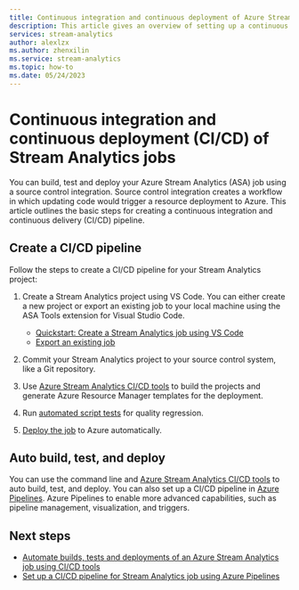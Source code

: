 ```yaml
---
title: Continuous integration and continuous deployment of Azure Stream Analytics jobs
description: This article gives an overview of setting up a continuous integration and deployment (CI/CD) pipeline for Azure Stream Analytics jobs.
services: stream-analytics
author: alexlzx
ms.author: zhenxilin
ms.service: stream-analytics
ms.topic: how-to
ms.date: 05/24/2023
---
```


# Continuous integration and continuous deployment (CI/CD) of Stream Analytics jobs

You can build, test and deploy your Azure Stream Analytics (ASA) job using a source control integration. Source control integration creates a workflow in which updating code would trigger a resource deployment to Azure. This article outlines the basic steps for creating a continuous integration and continuous delivery (CI/CD) pipeline.

## Create a CI/CD pipeline

Follow the steps to create a CI/CD pipeline for your Stream Analytics project: 

1. Create a Stream Analytics project using VS Code. You can either create a new project or export an existing job to your local machine using the ASA Tools extension for Visual Studio Code.
    * [Quickstart: Create a Stream Analytics job using VS Code](./quick-create-visual-studio-code.md) 
    * [Export an existing job](visual-studio-code-explore-jobs.md)

2. Commit your Stream Analytics project to your source control system, like a Git repository.

3. Use [Azure Stream Analytics CI/CD tools](cicd-tools.md) to build the projects and generate Azure Resource Manager templates for the deployment.

4. Run [automated script tests](cicd-tools.md#automated-test) for quality regression.

5. [Deploy the job](cicd-tools.md#deploy-to-azure) to Azure automatically.

## Auto build, test, and deploy

You can use the command line and [Azure Stream Analytics CI/CD tools](cicd-tools.md) to auto build, test, and deploy. You can also set up a CI/CD pipeline in [Azure Pipelines](set-up-cicd-pipeline.md). Azure Pipelines to enable more advanced capabilities, such as pipeline management, visualization, and triggers.

## Next steps

* [Automate builds, tests and deployments of an Azure Stream Analytics job using CI/CD tools](cicd-tools.md)
* [Set up a CI/CD pipeline for Stream Analytics job using Azure Pipelines](set-up-cicd-pipeline.md)
